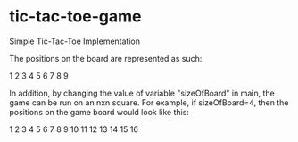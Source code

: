 # tic-tac-toe-game
Simple Tic-Tac-Toe Implementation

The positions on the board are represented as such: 

1 2 3
4 5 6
7 8 9

In addition, by changing the value of variable "sizeOfBoard" in main, the game can be run on an nxn square.  For example, if sizeOfBoard=4, then the positions on the game board would look like this:

1   2  3  4
5   6  7  8
9  10 11 12
13 14 15 16
